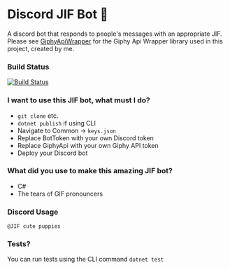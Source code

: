 # Discord JIF Bot 🎉

A discord bot that responds to people's messages with an appropriate JIF. Please see [GiphyApiWrapper](https://github.com/KeeganFargher/GiphyApiWrapper) for the Giphy Api Wrapper library used in this project, created by me.

### Build Status
[![Build Status](https://dev.azure.com/fargherkeegan/JifBot/_apis/build/status/KeeganFargher.DiscordJifBot?branchName=master)](https://dev.azure.com/fargherkeegan/JifBot/_build/latest?definitionId=5&branchName=master) 

### I want to use this JIF bot, what must I do?

* `git clone` etc.
* `dotnet publish` if using CLI
* Navigate to Common -> `keys.json`
* Replace BotToken with your own Discord token
* Replace GiphyApi with your own Giphy API token
* Deploy your Discord bot

### What did you use to make this amazing JIF bot?

* C#
* The tears of GIF pronouncers

### Discord Usage
`@JIF cute puppies`

### Tests?
You can run tests using the CLI command `dotnet test`
